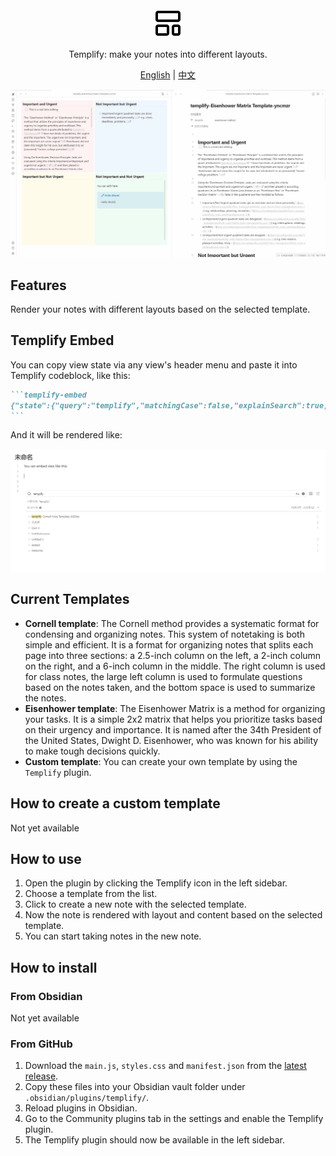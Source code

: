 <div align="center">
<img src="./media/layout-template.svg"> 
<p>Templify: make your notes into different layouts.</p>
</div>

<p align="center">
<a href="https://github.com/Quorafind/Obsidian-Templify/blob/main/README.md">English</a> | <a href="https://github.com/Quorafind/Obsidian-Templify/blob/main/README-ZH.md">中文</a>
</p>



![templify](https://raw.githubusercontent.com/quorafind/obsidian-templify/main/media/templify.gif)

## Features

Render your notes with different layouts based on the selected template.

## Templify Embed

You can copy view state via any view's header menu and paste it into Templify codeblock, like this:

````markdown
```templify-embed
{"state":{"query":"templify","matchingCase":false,"explainSearch":true,"collapseAll":true,"extraContext":true,"sortOrder":"byCreatedTime"},"type":"search"}
```
````

And it will be rendered like:

![templify-embed](https://raw.githubusercontent.com/quorafind/obsidian-templify/main/media/templify-2.png)

## Current Templates

- **Cornell template**: The Cornell method provides a systematic format for condensing and organizing notes. This system of notetaking is both simple and efficient. It is a format for organizing notes that splits each page into three sections: a 2.5-inch column on the left, a 2-inch column on the right, and a 6-inch column in the middle. The right column is used for class notes, the large left column is used to formulate questions based on the notes taken, and the bottom space is used to summarize the notes.
- **Eisenhower template**: The Eisenhower Matrix is a method for organizing your tasks. It is a simple 2x2 matrix that helps you prioritize tasks based on their urgency and importance. It is named after the 34th President of the United States, Dwight D. Eisenhower, who was known for his ability to make tough decisions quickly.
- **Custom template**: You can create your own template by using the `Templify` plugin.

## How to create a custom template

Not yet available

## How to use

1. Open the plugin by clicking the Templify icon in the left sidebar.
2. Choose a template from the list.
3. Click to create a new note with the selected template.
4. Now the note is rendered with layout and content based on the selected template.
5. You can start taking notes in the new note.

## How to install

### From Obsidian

Not yet available

### From GitHub

1. Download the `main.js`, `styles.css` and `manifest.json` from the [latest release](https://github.com/quorafind/templify/releases/latest).
2. Copy these files into your Obsidian vault folder under `.obsidian/plugins/templify/`.
3. Reload plugins in Obsidian.
4. Go to the Community plugins tab in the settings and enable the Templify plugin.
5. The Templify plugin should now be available in the left sidebar.

